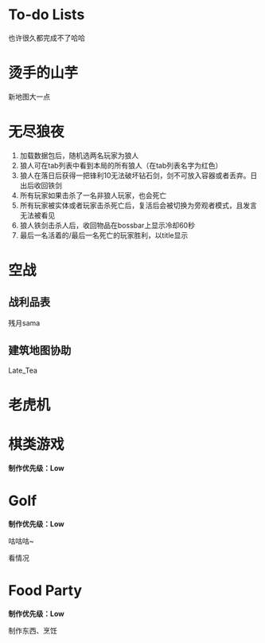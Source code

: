 # To-do Lists

也许很久都完成不了哈哈

# 烫手的山芋
新地图大一点

# 无尽狼夜

1. 加载数据包后，随机选两名玩家为狼人
2. 狼人可在tab列表中看到本局的所有狼人（在tab列表名字为红色）
3. 狼人在落日后获得一把锋利10无法破坏钻石剑，剑不可放入容器或者丢弃。日出后收回铁剑
4. 所有玩家如果击杀了一名非狼人玩家，也会死亡
5. 所有玩家被实体或者玩家击杀死亡后，复活后会被切换为旁观者模式，且发言无法被看见
6. 狼人铁剑击杀人后，收回物品在bossbar上显示冷却60秒
7. 最后一名活着的/最后一名死亡的玩家胜利，以title显示

# 空战

## 战利品表
残月sama

## 建筑地图协助
Late_Tea

# 老虎机

# 棋类游戏

**制作优先级：Low**

# Golf

**制作优先级：Low**

咕咕咕~

看情况

# Food Party

**制作优先级：Low**

制作东西、烹饪
